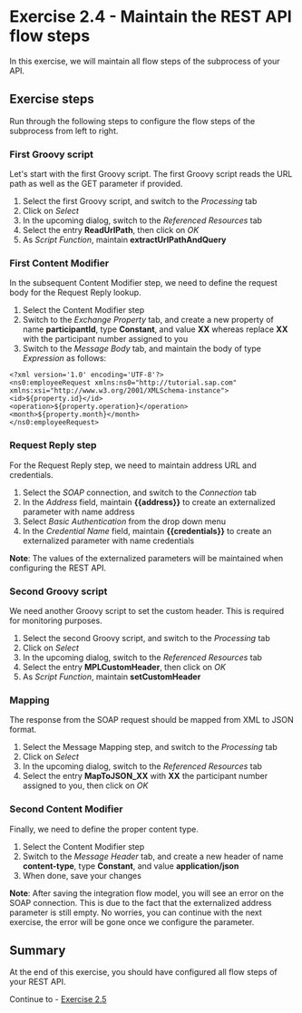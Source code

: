 # Exercise 2.4 - Maintain the REST API flow steps

In this exercise, we will maintain all flow steps of the subprocess of your API.

## Exercise steps

Run through the following steps to configure the flow steps of the subprocess from left to right.

### First Groovy script

Let's start with the first Groovy script. The first Groovy script reads the URL path as well as the GET parameter if provided.
1. Select the first Groovy script, and switch to the *Processing* tab
2. Click on *Select*
3. In the upcoming dialog, switch to the *Referenced Resources* tab
4. Select the entry **ReadUrlPath**, then click on *OK*
5. As *Script Function*, maintain **extractUrlPathAndQuery**

### First Content Modifier

In the subsequent Content Modifier step, we need to define the request body for the Request Reply lookup.
1. Select the Content Modifier step
2. Switch to the *Exchange Property* tab, and create a new property of name **participantId**, type **Constant**, and value **XX** whereas replace **XX** with the participant number assigned to you
3. Switch to the *Message Body* tab, and maintain the body of type *Expression* as follows:
```
<?xml version='1.0' encoding='UTF-8'?>
<ns0:employeeRequest xmlns:ns0="http://tutorial.sap.com" xmlns:xsi="http://www.w3.org/2001/XMLSchema-instance">
<id>${property.id}</id>
<operation>${property.operation}</operation>
<month>${property.month}</month>
</ns0:employeeRequest>
```

### Request Reply step

For the Request Reply step, we need to maintain address URL and credentials.
1. Select the *SOAP* connection, and switch to the *Connection* tab
2. In the *Address* field, maintain **{{address}}** to create an externalized parameter with name address
3. Select *Basic Authentication* from the drop down menu
4. In the *Credential Name* field, maintain **{{credentials}}** to create an externalized parameter with name credentials

**Note**: The values of the externalized parameters will be maintained when configuring the REST API.

### Second Groovy script

We need another Groovy script to set the custom header. This is required for monitoring purposes.
1. Select the second Groovy script, and switch to the *Processing* tab
2. Click on *Select*
3. In the upcoming dialog, switch to the *Referenced Resources* tab
4. Select the entry **MPLCustomHeader**, then click on *OK*
5. As *Script Function*, maintain **setCustomHeader**

### Mapping

The response from the SOAP request should be mapped from XML to JSON format.
1. Select the Message Mapping step, and switch to the *Processing* tab
2. Click on *Select*
3. In the upcoming dialog, switch to the *Referenced Resources* tab
4. Select the entry **MapToJSON_XX** with **XX** the participant number assigned to you, then click on *OK*

### Second Content Modifier

Finally, we need to define the proper content type.
1. Select the Content Modifier step
2. Switch to the *Message Header* tab, and create a new header of name **content-type**, type **Constant**, and value **application/json**
3. When done, save your changes

**Note**: After saving the integration flow model, you will see an error on the SOAP connection. This is due to the fact that the externalized address parameter is still empty. No worries, you can continue with the next exercise, the error will be gone once we configure the parameter.

## Summary

At the end of this exercise, you should have configured all flow steps of your REST API.

Continue to - [Exercise 2.5](/exercises/ex2/ex25)

